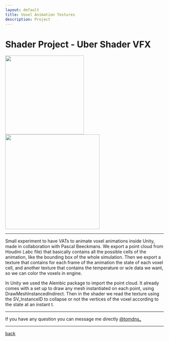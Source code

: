 ```yaml
---
layout: default
title: Voxel Animation Textures
description: Project
---
```


# Shader Project - Uber Shader VFX

<div class="image_container">
    <img src="../images/voxel-animation-texture/explosion.gif" width="250"/>
    <img src="../images/voxel-animation-texture/waves.gif" width="300"/>
</div>

***

Small experiment to have VATs to animate voxel animations inside Unity, made in collaboration with Pascal Beeckmans.
We export a point cloud from Houdini (.abc file) that basically contains all the possible cells of the animation, like the bounding box of the whole simulation. Then we export a texture that contains for each frame of the animation the state of each voxel cell, and another texture that contains the temperature or w/e data we want, so we can color the voxels in engine.

In Unity we used the Alembic package to import the point cloud. It already comes with a set up to draw any mesh instantiated on each point, using DrawMeshInstancedIndirect. Then in the shader we read the texture using the SV_InstanceID to collapse or not the vertices of the voxel according to the state at an instant t.

***

If you have any question you can message me directly [@tomdns_](https://twitter.com/tomdns_)

***

[back](../)
